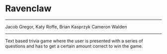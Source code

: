 # Ravenclaw

***

Jacob Gregor, Katy Roffe, Brian Kasprzyk Cameron Walden

***

Text based trivia game where the user is presented with a series of questions and has to get a certain amount correct to win the game.